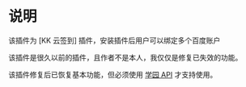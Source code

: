 # 说明
该插件为 [KK 云签到] 插件，安装插件后用户可以绑定多个百度账户

该插件是很久以前的插件，且作者不是本人，我仅仅是修复已失效的功能。

该插件修复后已恢复基本功能，但必须使用 [学园 API](http://api.kk.hydd.cc) 才支持使用。
